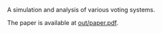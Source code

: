 A simulation and analysis of various voting systems.

The paper is available at [out/paper.pdf](out/paper.pdf).
